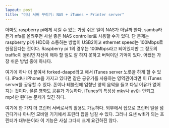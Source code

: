 ```yaml
---
layout: post
title: "미니 서버 꾸리기: NAS + iTunes + Printer server"
---
```



아마도 raspberry pi에게 시킬 수 있는 가장 쉬운 일이 NAS가 아닐까 한다. samba라든가 nfs를 올려주면 사실 좋은 NAS controller로 사용할 수가 있다. 단 문제는 raspberry pi가 HDD와 소통하는 방법이 USB2이고 ethernet speed는 100Mbps로 한정된다는 것이다. Raspberry pi 1의 경우는 100Mbps라고 되어있지만 그 정도의 traffic이 몰리면 자신이 해야 할 일도 잘 하지 못하고 버벅이던 기억이 있다. 어쨌든 가장 쉬운 방법 중에 하나다.




여기에 하나 더 붙여서 forked-daapd라고 해서 iTunes server 노릇을 하게 할 수 있다. iPad나 iPhone을 가지고 있다면 같은 공유기를 사용하는 영역권이라면 이 iTunes server를 공유할 수 있다. 폰이나 테블릿에 엄청난 양의 음악을 들고 다닐 이유가 없어지는 것이다. 물론 영화도 공유가 가능하다. iTunes의 특성상 mkv나 avi는 안되고 mp4만 된다는 문제가 있긴 하다. 




여기에 한 가지 더 프린터 서버로서의 활용도 가능하다. 외부에서 집으로 프린터 일을 넘긴다거나 아니면 모바일 기기에서 프린터 잡을 넘길 수 있다. 그러나 요샌 wifi가 되는 프린터가 대부분이라 이 기능은 사실 그다지 크게 요긴하진 않다. 


